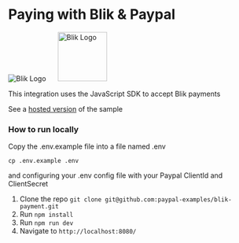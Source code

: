 # Paying with Blik & Paypal

<p>
<img src="https://www.paypalobjects.com/images/checkout/latinum/Altpay_logo_blik.svg" alt="Blik Logo">
<img src="https://upload.wikimedia.org/wikipedia/commons/b/b5/PayPal.svg" width="100px" style="margin-left: 20px" alt="Blik Logo">
</p>


This integration uses the JavaScript SDK to accept Blik payments


See a [hosted version](https://blik-js-sdk.herokuapp.com) of the sample


### How to run locally

Copy the .env.example file into a file named .env

```
cp .env.example .env
```

and configuring your .env config file with your Paypal ClientId and ClientSecret

1. Clone the repo  `git clone git@github.com:paypal-examples/blik-payment.git`
2. Run `npm install`
3. Run `npm run dev`
4. Navigate to `http://localhost:8080/`
